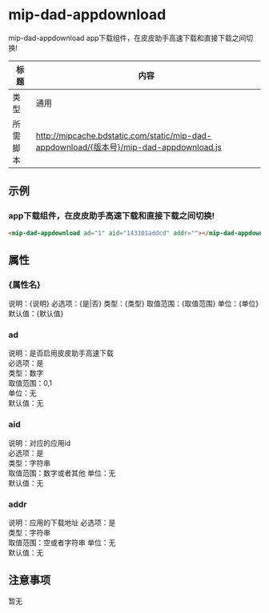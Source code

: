 # mip-dad-appdownload

mip-dad-appdownload app下载组件，在皮皮助手高速下载和直接下载之间切换!

标题|内容
----|----
类型|通用
所需脚本|http://mipcache.bdstatic.com/static/mip-dad-appdownload/{版本号}/mip-dad-appdownload.js

## 示例

### app下载组件，在皮皮助手高速下载和直接下载之间切换!
```html
<mip-dad-appdownload ad="1" aid="143301addcd" addr=""></mip-dad-appdownload>
```

## 属性

### {属性名}

说明：{说明}
必选项：{是|否}
类型：{类型}
取值范围：{取值范围}
单位：{单位}
默认值：{默认值}


### ad

说明：是否启用皮皮助手高速下载  
必选项：是   
类型：数字  
取值范围：0,1  
单位：无   
默认值：无   

### aid

说明：对应的应用id  
必选项：是   
类型：字符串  
取值范围：数字或者其他 
单位：无   
默认值：无  

### addr

说明：应用的下载地址
必选项：是   
类型：字符串  
取值范围：空或者字符串
单位：无   
默认值：无  

## 注意事项
暂无




